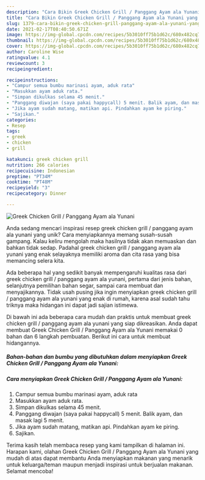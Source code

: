 ```yaml
---
description: "Cara Bikin Greek Chicken Grill / Panggang Ayam ala Yunani yang Lezat Sekali"
title: "Cara Bikin Greek Chicken Grill / Panggang Ayam ala Yunani yang Lezat Sekali"
slug: 1379-cara-bikin-greek-chicken-grill-panggang-ayam-ala-yunani-yang-lezat-sekali
date: 2021-02-17T08:40:50.671Z
image: https://img-global.cpcdn.com/recipes/5b3010ff75b1d62c/680x482cq70/greek-chicken-grill-panggang-ayam-ala-yunani-foto-resep-utama.jpg
thumbnail: https://img-global.cpcdn.com/recipes/5b3010ff75b1d62c/680x482cq70/greek-chicken-grill-panggang-ayam-ala-yunani-foto-resep-utama.jpg
cover: https://img-global.cpcdn.com/recipes/5b3010ff75b1d62c/680x482cq70/greek-chicken-grill-panggang-ayam-ala-yunani-foto-resep-utama.jpg
author: Caroline Wise
ratingvalue: 4.1
reviewcount: 3
recipeingredient:

recipeinstructions:
- "Campur semua bumbu marinasi ayam, aduk rata"
- "Masukkan ayam aduk rata."
- "Simpan dikulkas selama 45 menit."
- "Panggang diwajan (saya pakai happycall) 5 menit. Balik ayam, dan masak lagi 5 menit."
- "Jika ayam sudah matang, matikan api. Pindahkan ayam ke piring."
- "Sajikan."
categories:
- Resep
tags:
- greek
- chicken
- grill

katakunci: greek chicken grill 
nutrition: 266 calories
recipecuisine: Indonesian
preptime: "PT34M"
cooktime: "PT48M"
recipeyield: "3"
recipecategory: Dinner

---
```



![Greek Chicken Grill / Panggang Ayam ala Yunani](https://img-global.cpcdn.com/recipes/5b3010ff75b1d62c/680x482cq70/greek-chicken-grill-panggang-ayam-ala-yunani-foto-resep-utama.jpg)

Anda sedang mencari inspirasi resep greek chicken grill / panggang ayam ala yunani yang unik? Cara menyiapkannya memang susah-susah gampang. Kalau keliru mengolah maka hasilnya tidak akan memuaskan dan bahkan tidak sedap. Padahal greek chicken grill / panggang ayam ala yunani yang enak selayaknya memiliki aroma dan cita rasa yang bisa memancing selera kita.

Ada beberapa hal yang sedikit banyak mempengaruhi kualitas rasa dari greek chicken grill / panggang ayam ala yunani, pertama dari jenis bahan, selanjutnya pemilihan bahan segar, sampai cara membuat dan menyajikannya. Tidak usah pusing jika ingin menyiapkan greek chicken grill / panggang ayam ala yunani yang enak di rumah, karena asal sudah tahu triknya maka hidangan ini dapat jadi sajian istimewa.




Di bawah ini ada beberapa cara mudah dan praktis untuk membuat greek chicken grill / panggang ayam ala yunani yang siap dikreasikan. Anda dapat membuat Greek Chicken Grill / Panggang Ayam ala Yunani memakai 0 bahan dan 6 langkah pembuatan. Berikut ini cara untuk membuat hidangannya.

<!--inarticleads1-->

##### Bahan-bahan dan bumbu yang dibutuhkan dalam menyiapkan Greek Chicken Grill / Panggang Ayam ala Yunani:





<!--inarticleads2-->

##### Cara menyiapkan Greek Chicken Grill / Panggang Ayam ala Yunani:

1. Campur semua bumbu marinasi ayam, aduk rata
1. Masukkan ayam aduk rata.
1. Simpan dikulkas selama 45 menit.
1. Panggang diwajan (saya pakai happycall) 5 menit. Balik ayam, dan masak lagi 5 menit.
1. Jika ayam sudah matang, matikan api. Pindahkan ayam ke piring.
1. Sajikan.




Terima kasih telah membaca resep yang kami tampilkan di halaman ini. Harapan kami, olahan Greek Chicken Grill / Panggang Ayam ala Yunani yang mudah di atas dapat membantu Anda menyiapkan makanan yang menarik untuk keluarga/teman maupun menjadi inspirasi untuk berjualan makanan. Selamat mencoba!
